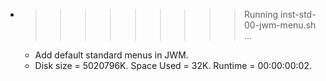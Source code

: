 * >>>>>>>>> Running inst-std-00-jwm-menu.sh ...
  * Add default standard menus in JWM.
  * Disk size = 5020796K. Space Used = 32K. Runtime = 00:00:00:02.
